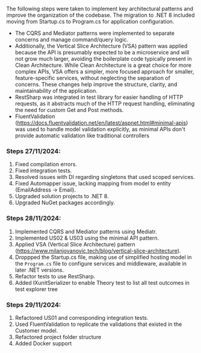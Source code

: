 The following steps were taken to implement key architectural patterns and improve the organization of the codebase. The migration to .NET 8 included moving from Startup.cs to Program.cs for application configuration. 
- The CQRS and Mediator patterns were implemented to separate concerns and manage command/query logic. 
- Additionally, the Vertical Slice Architecture (VSA) pattern was applied because the API is presumably expected to be a microservice and will not grow much larger, avoiding the boilerplate code typically present in Clean Architecture. While Clean Architecture is a great choice for more complex APIs, VSA offers a simpler, more focused approach for smaller, feature-specific services, without neglecting the separation of concerns. These changes help improve the structure, clarity, and maintainability of the application.
- RestSharp was integrated in test library for easier handling of HTTP requests, as it abstracts much of the HTTP request handling, eliminating the need for custom Get and Post methods.
- FluentValidation (https://docs.fluentvalidation.net/en/latest/aspnet.html#minimal-apis) was used to handle model validation explicitly, as minimal APIs don't provide automatic validation like traditional controllers
    
### Steps 27/11/2024:
1. Fixed compilation errors.
2. Fixed integration tests.
3. Resolved issues with DI regarding singletons that used scoped services.
4. Fixed Automapper issue, lacking mapping from model to entity (EmailAddress -> Email).
5. Upgraded solution projects to .NET 8.
6. Upgraded NuGet packages accordingly.

### Steps 28/11/2024:
1. Implemented CQRS and Mediator patterns using Mediatr.
2. Implemented US02 & US03 using the minimal API pattern.
3. Applied VSA (Vertical Slice Architecture) pattern (https://www.milanjovanovic.tech/blog/vertical-slice-architecture).
4. Droppped the Startup.cs file, making use of simplified hosting model in the `Program.cs` file to configure services and middleware, available in later .NET versions.
5. Refactor tests to use RestSharp.
6. Added IXunitSerializer to enable Theory test to list all test outcomes in test explorer tree

### Steps 29/11/2024:
1. Refactored US01 and corresponding integration tests.
2. Used FluentValidation to replicate the validations that existed in the Customer model.
3. Refactored project folder structure
4. Added Docker support

